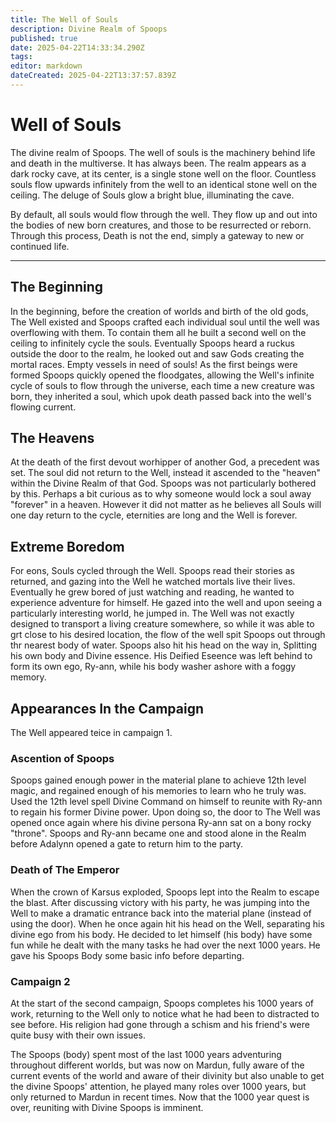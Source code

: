 ```yaml
---
title: The Well of Souls
description: Divine Realm of Spoops
published: true
date: 2025-04-22T14:33:34.290Z
tags: 
editor: markdown
dateCreated: 2025-04-22T13:37:57.839Z
---
```


# Well of Souls

The divine realm of Spoops. The well of souls is the machinery behind life and death in the multiverse. It has always been. The realm appears as a dark rocky cave, at its center, is a single stone well on the floor. Countless souls flow upwards infinitely from the well to an identical stone well on the ceiling. The deluge of Souls glow a bright blue, illuminating the cave. 

By default, all souls would flow through the well. They flow up and out into the bodies of new born creatures, and those to be resurrected or reborn. Through this process, Death is not the end, simply a gateway to new or continued life. 



---

## The Beginning
In the beginning, before the creation of worlds and birth of the old gods, The Well existed and Spoops crafted each individual soul until the well was overflowing with them. To contain them all he built a second well on the ceiling to infinitely cycle the souls. Eventually Spoops heard a ruckus outside the door to the realm, he looked out and saw Gods creating the mortal races. Empty vessels in need of souls! As the first beings were formed Spoops quickly opened the floodgates, allowing the Well's infinite cycle of souls to flow through the universe, each time a new creature was born, they inherited a soul, which upok death passed back into the well's flowing current.

## The Heavens
At the death of the first devout worhipper of another God, a precedent was set. The soul did not return to the Well, instead it ascended to the "heaven" within the Divine Realm of that God. Spoops was not particularly bothered by this. Perhaps a bit curious as to why someone would lock a soul away "forever" in a heaven. However it did not matter as he believes all Souls will one day return to the cycle, eternities are long and the Well is forever.

## Extreme Boredom
For eons, Souls cycled through the Well. Spoops read their stories as returned, and gazing into the Well he watched mortals live their lives. Eventually he grew bored of just watching and reading, he wanted to experience adventure for himself. He gazed into the well and upon seeing a particularly interesting world, he jumped in. The Well was not exactly designed to transport a living creature somewhere, so while it was able to grt close to his desired location, the flow of the well spit Spoops out through thr nearest body of water. Spoops also hit his head on the way in, Splitting his own body and Divine essence. His Deified Eseence was left behind to form its own ego, Ry-ann, while his body washer ashore with a foggy memory. 


## Appearances In the Campaign

The Well appeared teice in campaign 1. 

### Ascention of Spoops
Spoops gained enough power in the material plane to achieve 12th level magic, and regained enough of his memories to learn who he truly was. Used the 12th level spell Divine Command on himself to reunite with Ry-ann to regain his former Divine power. Upon doing so, the door to The Well was opened once again where his divine persona Ry-ann sat on a bony rocky "throne". Spoops and Ry-ann became one and stood alone in the Realm before Adalynn opened a gate to return him to the party.

### Death of The Emperor
When the crown of Karsus exploded, Spoops lept into the Realm to escape the blast. After discussing victory with his party, he was jumping into the Well to make a dramatic entrance back into the material plane (instead of using the door). When he once again hit his head on the Well, separating his divine ego from his body. He decided to let himself (his body) have some fun while he dealt with the many tasks he had over the next 1000 years. He gave his Spoops Body some basic info before departing. 


### Campaign 2
At the start of the second campaign, Spoops completes his 1000 years of work, returning to the Well only to notice what he had been to distracted to see before. His religion had gone through a schism and his friend's were quite busy with their own issues.

The Spoops (body) spent most of the last 1000 years adventuring throughout different worlds, but was now on Mardun, fully aware of the current events of the world and aware of their divinity but also unable to get the divine Spoops' attention, he played many roles over 1000 years, but only returned to Mardun in recent times. Now that the 1000 year quest is over, reuniting with Divine Spoops is imminent.

